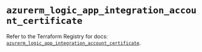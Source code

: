 # `azurerm_logic_app_integration_account_certificate`

Refer to the Terraform Registry for docs: [`azurerm_logic_app_integration_account_certificate`](https://registry.terraform.io/providers/hashicorp/azurerm/3.107.0/docs/resources/logic_app_integration_account_certificate).
